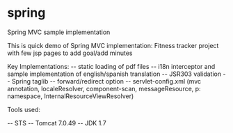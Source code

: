 # spring
Spring MVC sample implementation

This is quick demo of Spring MVC implementation:
Fitness tracker project with few jsp pages to add goal/add minutes

Key Implementations:
-- static loading of pdf files
-- i18n interceptor and sample implementation of english/spanish translation
-- JSR303 validation
-- Spring taglib
-- forward/redirect option
-- servlet-config.xml (mvc annotation, localeResolver, component-scan, messageResource, p: namespace, InternalResourceViewResolver)


Tools used:

-- STS
-- Tomcat 7.0.49
-- JDK 1.7

